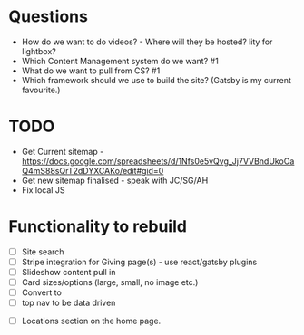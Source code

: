 # Questions

- How do we want to do videos? - Where will they be hosted? lity for lightbox?
- Which Content Management system do we want? #1
- What do we want to pull from CS? #1
- Which framework should we use to build the site? (Gatsby is my current favourite.)

# TODO

- Get Current sitemap - https://docs.google.com/spreadsheets/d/1Nfs0e5vQvg_Jj7VVBndUkoOaQ4mS88sQrT2dDYXCAKo/edit#gid=0
- Get new sitemap finalised - speak with JC/SG/AH
- Fix local JS

# Functionality to rebuild

- [ ] Site search
- [ ] Stripe integration for Giving page(s) - use react/gatsby plugins
- [ ] Slideshow content pull in
- [ ] Card sizes/options (large, small, no image etc.)
- [ ] Convert <a> to <Link>
- [ ] top nav to be data driven

* [ ] Locations section on the home page.
